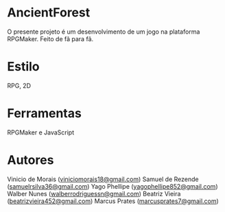 # AncientForest
O presente projeto é um desenvolvimento de um jogo na plataforma RPGMaker. Feito de fã para fã.

# Estilo
RPG, 2D

# Ferramentas 
RPGMaker e JavaScript

# Autores
Vinicio de Morais (viniciomorais18@gmail.com)
Samuel de Rezende (samuelrsilva36@gmail.com)
Yago Phellipe (yagophellipe852@gmail.com)
Walber Nunes (walberrodriguessn@gmail.com)
Beatriz Vieira (beatrizvieira452@gmail.com)
Marcus Prates (marcusprates7@gmail.com)